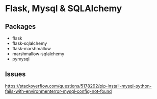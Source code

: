 # Flask, Mysql & SQLAlchemy
## Packages
* flask
* flask-sqlalchemy
* flask-marshmallow
* marshmallow-sqlalchemy
* pymysql
## Issues
https://stackoverflow.com/questions/5178292/pip-install-mysql-python-fails-with-environmenterror-mysql-config-not-found
